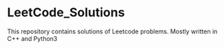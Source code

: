 # LeetCode_Solutions
This repository contains solutions of Leetcode problems. Mostly written in C++ and Python3

